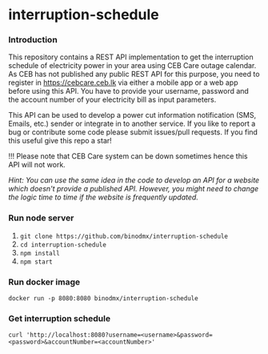 # interruption-schedule

### Introduction

This repository contains a REST API implementation to get the interruption schedule of electricity power in your area using CEB Care outage calendar. As CEB has not published any public REST API for this purpose, you need to register in https://cebcare.ceb.lk via either a mobile app or a web app before using this API. You have to provide your username, password and the account number of your electricity bill as input parameters.

This API can be used to develop a power cut information notification (SMS, Emails, etc.) sender or integrate in to another service. If you like to report a bug or contribute some code please submit issues/pull requests. If you find this useful give this repo a star!

!!! Please note that CEB Care system can be down sometimes hence this API will not work.

*Hint: You can use the same idea in the code to develop an API for a website which doesn't provide a published API. However, you might need to change the logic time to time if the website is frequently updated.*

### Run node server
1. `git clone https://github.com/binodmx/interruption-schedule`
2. `cd interruption-schedule`
3. `npm install`
4. `npm start`

### Run docker image
`docker run -p 8080:8080 binodmx/interruption-schedule`

### Get interruption schedule
`curl 'http://localhost:8080?username=<username>&password=<password>&accountNumber=<accountNumber>'`
